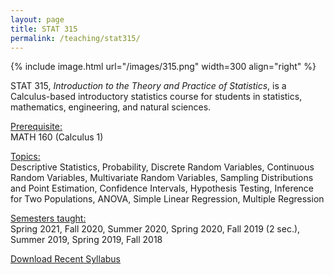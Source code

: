 ```yaml
---
layout: page
title: STAT 315
permalink: /teaching/stat315/
---
```



{% include image.html url="/images/315.png" width=300 align="right" %} 

STAT 315, <i>Introduction to the Theory and Practice of Statistics</i>, is a Calculus-based introductory statistics course for students in statistics, mathematics, engineering, and natural sciences. 

<u>Prerequisite:</u><br>
MATH 160 (Calculus 1)

<u>Topics:</u> <br>
Descriptive Statistics, Probability, Discrete Random Variables, Continuous Random Variables, Multivariate Random Variables, Sampling Distributions and Point Estimation, Confidence Intervals, Hypothesis Testing, Inference for Two Populations, ANOVA, Simple Linear Regression, Multiple Regression

<u>Semesters taught:</u><br>
Spring 2021, Fall 2020, Summer 2020, Spring 2020, Fall 2019 (2 sec.), Summer 2019, Spring 2019, Fall 2018

[Download Recent Syllabus](/teaching/315-syllabus.pdf)